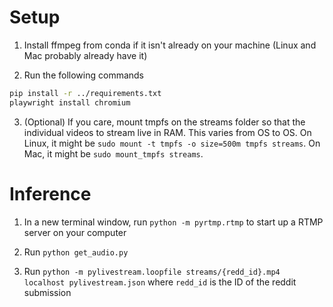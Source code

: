 # Setup

1) Install ffmpeg from conda if it isn't already on your machine (Linux and Mac probably already have it)

2) Run the following commands
```sh
pip install -r ../requirements.txt
playwright install chromium
```

3) (Optional) If you care, mount tmpfs on the streams folder so that the individual videos to stream live in RAM.
This varies from OS to OS. On Linux, it might be `sudo mount -t tmpfs -o size=500m tmpfs streams`. On Mac, it might be `sudo mount_tmpfs streams`.

# Inference
1) In a new terminal window, run `python -m pyrtmp.rtmp` to start up a RTMP server on your computer

2) Run `python get_audio.py`

3) Run `python -m pylivestream.loopfile streams/{redd_id}.mp4 localhost pylivestream.json` where `redd_id` is the ID of the reddit submission
